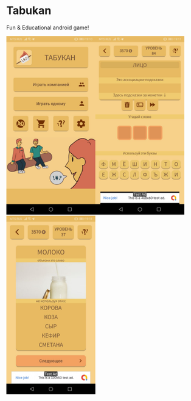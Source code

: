 # Tabukan

Fun & Educational android game!

<img src="https://github.com/gran-by/Tabukan/blob/master/screenshots/1.png?raw=true" width="234px" height="468px"><img src="https://github.com/gran-by/Tabukan/blob/master/screenshots/2.png?raw=true" width="234px" height="468px"><img src="https://github.com/gran-by/Tabukan/blob/master/screenshots/3.png?raw=true" width="234px" height="468px">
